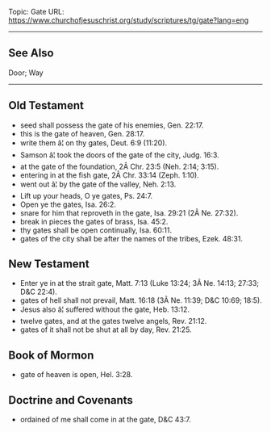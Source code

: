 Topic: Gate
URL: https://www.churchofjesuschrist.org/study/scriptures/tg/gate?lang=eng

---

## See Also

Door; Way

---

## Old Testament

- seed shall possess the gate of his enemies, Gen. 22:17.
- this is the gate of heaven, Gen. 28:17.
- write them â¦ on thy gates, Deut. 6:9 (11:20).
- Samson â¦ took the doors of the gate of the city, Judg. 16:3.
- at the gate of the foundation, 2Â Chr. 23:5 (Neh. 2:14; 3:15).
- entering in at the fish gate, 2Â Chr. 33:14 (Zeph. 1:10).
- went out â¦ by the gate of the valley, Neh. 2:13.
- Lift up your heads, O ye gates, Ps. 24:7.
- Open ye the gates, Isa. 26:2.
- snare for him that reproveth in the gate, Isa. 29:21 (2Â Ne. 27:32).
- break in pieces the gates of brass, Isa. 45:2.
- thy gates shall be open continually, Isa. 60:11.
- gates of the city shall be after the names of the tribes, Ezek. 48:31.

## New Testament

- Enter ye in at the strait gate, Matt. 7:13 (Luke 13:24; 3Â Ne. 14:13; 27:33; D&C 22:4).
- gates of hell shall not prevail, Matt. 16:18 (3Â Ne. 11:39; D&C 10:69; 18:5).
- Jesus also â¦ suffered without the gate, Heb. 13:12.
- twelve gates, and at the gates twelve angels, Rev. 21:12.
- gates of it shall not be shut at all by day, Rev. 21:25.

## Book of Mormon

- gate of heaven is open, Hel. 3:28.

## Doctrine and Covenants

- ordained of me shall come in at the gate, D&C 43:7.


